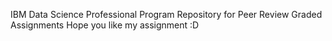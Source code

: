 IBM Data Science Professional Program Repository for Peer Review Graded Assignments
Hope you like my assignment :D
